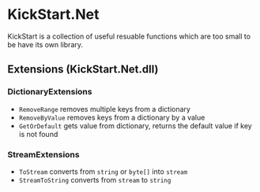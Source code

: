 # KickStart.Net

KickStart is a collection of useful resuable functions which are too small to be have its own library.

## Extensions (KickStart.Net.dll)

### DictionaryExtensions
* `RemoveRange` removes multiple keys from a dictionary
* `RemoveByValue` removes keys from a dictionary by a value
* `GetOrDefault` gets value from dictionary, returns the default value if key is not found

### StreamExtensions
* `ToStream` converts from `string` or `byte[]` into `stream`
* `StreamToString` converts from `stream` to `string`